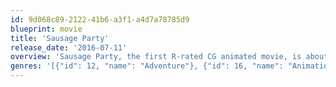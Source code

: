 ```yaml
---
id: 9d068c89-2122-41b6-a3f1-a4d7a78785d9
blueprint: movie
title: 'Sausage Party'
release_date: '2016-07-11'
overview: 'Sausage Party, the first R-rated CG animated movie, is about one sausage leading a group of supermarket products on a quest to discover the truth about their existence and what really happens when they become chosen to leave the grocery store.'
genres: '[{"id": 12, "name": "Adventure"}, {"id": 16, "name": "Animation"}, {"id": 35, "name": "Comedy"}, {"id": 14, "name": "Fantasy"}]'
---
```

